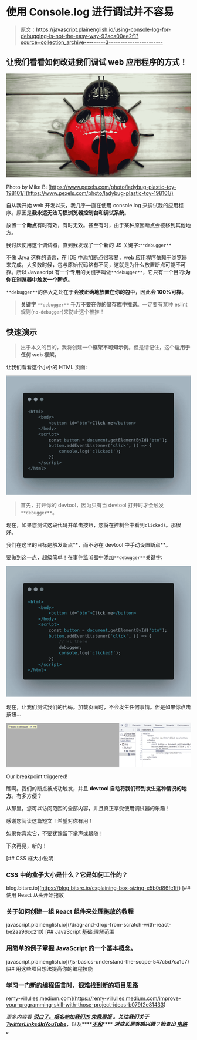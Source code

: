 # 使用 Console.log 进行调试并不容易

> 原文：<https://javascript.plainenglish.io/using-console-log-for-debugging-is-not-the-easy-way-92aca00ee2f1?source=collection_archive---------3----------------------->

## 让我们看看如何改进我们调试 web 应用程序的方式！

![](img/9019fa7127f41705b3362ac1f5658825.png)

Photo by Mike B: [https://www.pexels.com/photo/ladybug-plastic-toy-198101/](https://www.pexels.com/photo/ladybug-plastic-toy-198101/)

自从我开始 web 开发以来，我几乎一直在使用 console.log 来调试我的应用程序。原因是**我永远无法习惯浏览器控制台和调试系统**。

放置一个**断点**有时有效，有时无效。甚至有时，由于某种原因断点会被移到其他地方。

我讨厌使用这个调试器，直到我发现了一个新的 JS 关键字:`**debugger**`

不像 Java 这样的语言，在 IDE 中添加断点很容易，web 应用程序依赖于浏览器来完成，大多数时候，包与原始代码略有不同，这就是为什么放置断点可能不可靠。所以 Javascript 有一个专用的关键字叫做`**debugger**`，它只有一个目的:**为你在浏览器中触发一个断点**。

`**debugger**`的伟大之处在于**会被正确地放置在你的包**中，因此**会 100%可靠**。

> **关键字** `**debugger**` **千万不要在你的储存库中推送**。一定要有某种 eslint 规则(`no-debugger`)来防止这个被推！

## 快速演示

> 出于本文的目的，我将创建一个**框架不可知示例**。但是请记住，这个**适用于任何 web 框架。**

让我们看看这个小小的 HTML 页面:

![](img/f710725719c60b2112eab3e0a0f5bd9c.png)

> 首先，打开你的 devtool，因为只有当 devtool 打开时才会触发`**debugger**`。

现在，如果您测试这段代码并单击按钮，您将在控制台中看到`clicked!`。那很好。

我们在这里的目标是触发断点**，而不必在 devtool 中手动设置断点**。

要做到这一点，超级简单！在事件监听器中添加`**debugger**`关键字:

![](img/0e6f14d011bc1161842a1ccc81975d83.png)

现在，让我们测试我们的代码。加载页面时，不会发生任何事情。但是如果你点击按钮…

![](img/d7f50a6d9472060faf007387bb650822.png)

Our breakpoint triggered!

瞧啊。我们的断点被成功触发，并且 **devtool 自动将我们带到发生这种情况的地方**。有多方便？

从那里，您可以访问范围的全部内容，并且真正享受使用调试器的乐趣！

感谢您阅读这篇短文！希望对你有用！

如果你喜欢它，不要犹豫留下掌声或跟随！

下次再见，新的！

[](https://blog.bitsrc.io/explaining-box-sizing-e5b0d86fe1ff) [## CSS 框大小说明

### CSS 中的盒子大小是什么？它是如何工作的？

blog.bitsrc.io](https://blog.bitsrc.io/explaining-box-sizing-e5b0d86fe1ff) [](/drag-and-drop-from-scratch-with-react-be2aa96cc210) [## 使用 React 从头开始拖放

### 关于如何创建一组 React 组件来处理拖放的教程

javascript.plainenglish.io](/drag-and-drop-from-scratch-with-react-be2aa96cc210) [](/js-basics-understand-the-scope-547c5d7ca1c7) [## JavaScript 基础:理解范围

### 用简单的例子掌握 JavaScript 的一个基本概念。

javascript.plainenglish.io](/js-basics-understand-the-scope-547c5d7ca1c7) [](https://remy-villulles.medium.com/improve-your-programming-skill-with-those-project-ideas-b079f2e81433) [## 用这些项目想法提高你的编程技能

### 学习一门新的编程语言时，很难找到新的项目思路

remy-villulles.medium.com](https://remy-villulles.medium.com/improve-your-programming-skill-with-those-project-ideas-b079f2e81433) 

*更多内容看* [***说白了。报名参加我们的***](https://plainenglish.io/) **[***免费周报***](http://newsletter.plainenglish.io/) *。关注我们关于*[***Twitter***](https://twitter.com/inPlainEngHQ)[***LinkedIn***](https://www.linkedin.com/company/inplainenglish/)*[***YouTube***](https://www.youtube.com/channel/UCtipWUghju290NWcn8jhyAw)***，以及****[***不和***](https://discord.gg/GtDtUAvyhW)**** ***对成长黑客感兴趣？检查出* [***电路***](https://circuit.ooo/) ***。*****